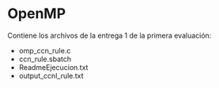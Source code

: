 # OpenMP

Contiene los archivos de la entrega 1 de la primera evaluación:

- omp_ccn_rule.c
- ccn_rule.sbatch
- ReadmeEjecucion.txt
- output_ccnl_rule.txt
